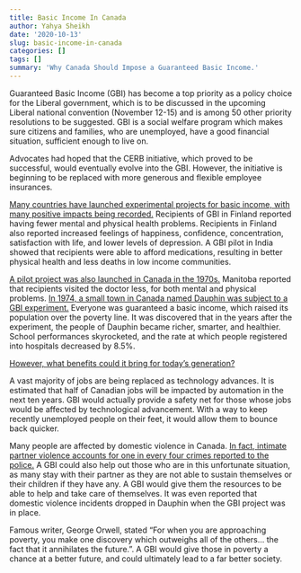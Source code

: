 ```yaml
---
title: Basic Income In Canada
author: Yahya Sheikh
date: '2020-10-13'
slug: basic-income-in-canada
categories: []
tags: []
summary: 'Why Canada Should Impose a Guaranteed Basic Income.'
---
```

Guaranteed Basic Income (GBI) has become a top priority as a policy choice for the Liberal government, which is to be discussed in the upcoming Liberal national convention (November 12-15) and is among 50 other priority resolutions to be suggested. GBI is a social welfare program which makes sure citizens and families, who are unemployed, have a good financial situation, sufficient enough to live on. 

Advocates had hoped that the CERB initiative, which proved to be successful, would eventually evolve into the GBI. However, the initiative is beginning to be replaced with more generous and flexible employee insurances. 

[Many countries have launched experimental projects for basic income, with many positive impacts being recorded.](https://cpj.ca/the-intended-and-unexpected-benefits-of-guaranteed-basic-income/) Recipients of GBI in Finland reported having fewer mental and physical health problems. Recipients in Finland also reported increased feelings of happiness, confidence, concentration, satisfaction with life, and lower levels of depression. A GBI pilot in India showed that recipients were able to afford medications, resulting in better physical health and less deaths in low income communities. 

[A pilot project was also launched in Canada in the 1970s.](https://cpj.ca/the-intended-and-unexpected-benefits-of-guaranteed-basic-income/) Manitoba reported that recipients visited the doctor less, for both mental and physical problems. [In 1974, a small town in Canada named Dauphin was subject to a GBI experiment.](https://www.ted.com/talks/rutger_bregman_poverty_isn_t_a_lack_of_character_it_s_a_lack_of_cash/transcript?utm_campaign=tedspread&utm_medium=referral&utm_source=tedcomshare#t-507747) Everyone was guaranteed a basic income, which raised its population over the poverty line. It was discovered that in the years after the experiment, the people of Dauphin became richer, smarter, and healthier. School performances skyrocketed, and the rate at which people registered into hospitals decreased by 8.5%. 

[However, what benefits could it bring for today’s generation?](https://www.penguin.co.uk/articles/2018/universal-basic-income-pros-cons.html)

A vast majority of jobs are being replaced as technology advances. It is estimated that half of Canadian jobs will be impacted by automation in the next ten years. GBI would actually provide a safety net for those whose jobs would be affected by technological advancement. With a way to keep recently unemployed people on their feet, it would allow them to bounce back quicker.      

Many people are affected by domestic violence in Canada. [In fact, intimate partner violence accounts for one in every four crimes reported to the police.](https://www150.statcan.gc.ca/n1/pub/85-002-x/2013001/article/11805/11805-3-eng.htm#a1) A GBI could also help out those who are in this unfortunate situation, as many stay with their partner as they are not able to sustain themselves or their children if they have any. A GBI would give them the resources to be able to help and take care of themselves. It was even reported that domestic violence incidents dropped in Dauphin when the GBI project was in place. 

Famous writer, George Orwell, stated “For when you are approaching poverty, you make one discovery which outweighs all of the others... the fact that it annihilates the future.”. A GBI would give those in poverty a chance at a better future, and could ultimately lead to a far better society.

